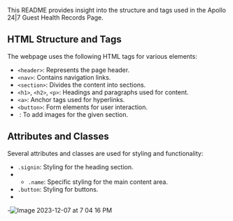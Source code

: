 This README provides insight into the structure and tags used in the Apollo 24|7 Guest Health Records Page.

## HTML Structure and Tags

The webpage uses the following HTML tags for various elements:
- `<header>`: Represents the page header.
- `<nav>`: Contains navigation links.
- `<section>`: Divides the content into sections.
- `<h1>`, `<h2>`, `<p>`: Headings and paragraphs used for content.
- `<a>`: Anchor tags used for hyperlinks.
-  `<button>`: Form elements for user interaction.
-  <img> : To add images for the given section.

  ## Attributes and Classes

Several attributes and classes are used for styling and functionality:
- `.signin`: Styling for the heading section.
-  - `.name`: Specific styling for the main content area.
- `.button`: Styling for buttons.
-
-![Image 2023-12-07 at 7 04 16 PM](https://github.com/MDAEJA/Assigment_Apollo_repo/assets/127874896/6d0cd6b4-69f5-4445-86ef-b4434cad3ac5)



